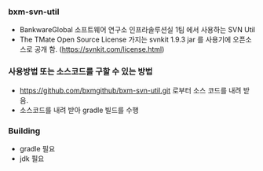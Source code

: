 ### bxm-svn-util
- BankwareGlobal 소프트웨어 연구소 인프라솔루션실 1팀 에서 사용하는 SVN Util
- The TMate Open Source License 가지는 svnkit 1.9.3 jar 를 사용기에 오픈소스로 공개 함. (https://svnkit.com/license.html)

### 사용방법 또는 소스코드를 구할 수 있는 방법
- https://github.com/bxmgithub/bxm-svn-util.git 로부터 소스 코드를 내려 받음.
- 소스코드를 내려 받아 gradle 빌드를 수행

### Building
- gradle 필요
- jdk 필요
